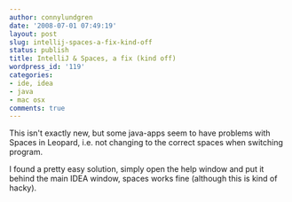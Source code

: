 ```yaml
---
author: connylundgren
date: '2008-07-01 07:49:19'
layout: post
slug: intellij-spaces-a-fix-kind-off
status: publish
title: IntelliJ & Spaces, a fix (kind off)
wordpress_id: '119'
categories:
- ide, idea
- java
- mac osx
comments: true
---
```


This isn't exactly new, but some java-apps seem to have problems with Spaces
in Leopard, i.e. not changing to the correct spaces when switching program.

I found a pretty easy solution, simply open the help window and put it behind
the main IDEA window, spaces works fine (although this is kind of hacky).


